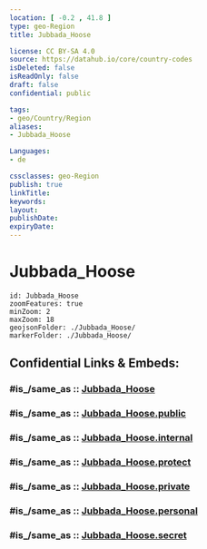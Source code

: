 ```yaml
---
location: [ -0.2 , 41.8 ] 
type: geo-Region
title: Jubbada_Hoose

license: CC BY-SA 4.0
source: https://datahub.io/core/country-codes
isDeleted: false
isReadOnly: false
draft: false
confidential: public

tags:
- geo/Country/Region
aliases:
- Jubbada_Hoose

Languages:
- de

cssclasses: geo-Region
publish: true
linkTitle: 
keywords: 
layout: 
publishDate: 
expiryDate: 
---
```


# Jubbada_Hoose

```leaflet
id: Jubbada_Hoose
zoomFeatures: true 
minZoom: 2 
maxZoom: 18
geojsonFolder: ./Jubbada_Hoose/
markerFolder: ./Jubbada_Hoose/
```


## Confidential Links & Embeds: 

### #is_/same_as :: [Jubbada_Hoose](/_Standards/Earth/Continent/Africa/Africa~East/Somalia/Regions~Somalia/Jubbada_Hoose.md) 

### #is_/same_as :: [Jubbada_Hoose.public](/_public/Earth/Continent/Africa/Africa~East/Somalia/Regions~Somalia/Jubbada_Hoose.public.md) 

### #is_/same_as :: [Jubbada_Hoose.internal](/_internal/Earth/Continent/Africa/Africa~East/Somalia/Regions~Somalia/Jubbada_Hoose.internal.md) 

### #is_/same_as :: [Jubbada_Hoose.protect](/_protect/Earth/Continent/Africa/Africa~East/Somalia/Regions~Somalia/Jubbada_Hoose.protect.md) 

### #is_/same_as :: [Jubbada_Hoose.private](/_private/Earth/Continent/Africa/Africa~East/Somalia/Regions~Somalia/Jubbada_Hoose.private.md) 

### #is_/same_as :: [Jubbada_Hoose.personal](/_personal/Earth/Continent/Africa/Africa~East/Somalia/Regions~Somalia/Jubbada_Hoose.personal.md) 

### #is_/same_as :: [Jubbada_Hoose.secret](/_secret/Earth/Continent/Africa/Africa~East/Somalia/Regions~Somalia/Jubbada_Hoose.secret.md)

